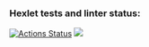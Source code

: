 ### Hexlet tests and linter status:
[![Actions Status](https://github.com/grig20051501/backend-project-lvl1/workflows/hexlet-check/badge.svg)](https://github.com/grig20051501/backend-project-lvl1/actions)
<a href="https://codeclimate.com/github/codeclimate/codeclimate/maintainability"><img src="https://api.codeclimate.com/v1/badges/a99a88d28ad37a79dbf6/maintainability" /></a>
